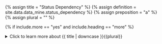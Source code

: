 <!--------------------------------------------- TITLE AND DEFINITION starts -->

{% assign title = "Status Dependency" %}
{% assign definition = site.data.data_mine.status_dependency %}
{% assign preposition = "a" %}
{% assign plural = "" %}

<!--------------------------------------------- TITLE AND DEFINITION ends -->

{% if include.more == "yes" and include.heading == "more" %}
<details class="detailsCollapsible"><summary class="nobr">Click to learn more about {{ title | downcase }}{{plural}}
</summary>
{% endif %}

{% if include.heading != "" and include.heading != "more" %}
{{include.heading}} {{title}}
{% endif %}

{% if include.icon != "no" %} 

{% if include.table == "yes" and include.icon != "no" %}
<table class="definitionTable"><tr><td>
{% endif %}

<img src='images/icons/{{include.icon}}{{ title | downcase | replace: " ", "-" }}.png' />

{% if include.table == "yes" and include.icon != "no" %}
</td><td>
{% endif %}

{% endif %}

{% if include.definition == "bold" %}
<strong>{{ definition }}</strong>
{% else %}
{% if include.definition != "no" %}
{{ definition }}
{% endif %}
{% endif %}

{% if include.table == "yes" and include.icon != "no" %}
</td></tr></table>
{% endif %}

{% if include.more == "yes" and include.content == "more" and include.heading != "more" %}
<details class="detailsCollapsible"><summary class="nobr">Click to learn more about status dependencies
</summary>
{% endif %}

{% if include.content != "no" %}

<!--------------------------------------------- CONTENT starts -->

The reference is established to acquire the information relative to what the target process is doing. For example, by reading a status report a process may learn when was the last time the referenced process ran, and what was the last file processed.

The status report referenced may belong to the same process&mdash; which is called a self-reference. In such a case, the process is learning what it did the last time it ran. Also, the status report referenced may belong to another process&mdash;another bot. In that case, the dependency may be of the Market Starting Point or Market Ending Point types.

* **Self Reference** is mandatory, as a process needs to read it's own status report every time it wakes up.

* **Market Starting Point** is a status dependency existing on Multi-Period-Daily processes so that the process establishing the reference learns the datetime of the start of the market. Usually, the reference is established with the sensor's Historic-Trades process status report. Multi-Period-Market processes do not have this type of status dependency as the date of the start of the market is implied in their dataset (a single file with all market data).

* **Market Ending Point** is a status dependency existing both in Multi-Period-Market and Multi-Period-Daily processes so that the process establishing the reference knows the datetime of the end of the market.

[![Indicators-Process-Dependencies-01](https://user-images.githubusercontent.com/13994516/68991956-dfa36280-0864-11ea-87ec-f0e4e3b7bf0f.gif)](https://user-images.githubusercontent.com/13994516/68991956-dfa36280-0864-11ea-87ec-f0e4e3b7bf0f.gif)

The image above shows a case of a self-reference status dependency as well as a market ending point status dependency.

<!--------------------------------------------- CONTENT ends -->

{% endif %}

{% if include.more == "yes" and include.content != "more" and include.heading != "more" %}
<details class="detailsCollapsible"><summary class="nobr">Click to learn more about status dependencies
</summary>
{% endif %}

{% if include.adding != "" %}

{{include.adding}} Adding {{preposition}} {{title}} Node

<!--------------------------------------------- ADDING starts -->

To add a status dependency, select *Add Status Dependency* on the process dependencies node menu.

{% include tip.html content="Remember that a status dependency must be configured, and must establish a reference to the appropriate status report." %}

<!--------------------------------------------- ADDING ends -->

{% endif %}

{% if include.configuring != "" %}

{{include.configuring}} Configuring the {{title}}

<!--------------------------------------------- CONFIGURING starts -->

Select *Configure Status Dependency* on the menu to access the configuration.

```json
{ 
"mainUtility": "Self Reference|Market Starting Point|Market Ending Point"
}
```

* ```mainUtility``` determines the type of status dependency, with possible values being ```Self Reference```, ```Market Starting Point```, or ```Market Ending Point```.

<!--------------------------------------------- CONFIGURING ends -->

{% endif %}

{% if include.starting != "" %}

{{include.starting}} Starting {{preposition}} {{title}}

<!--------------------------------------------- STARTING starts -->

XXXXXXXXXXXXXXXXXXXXXXXXXXXXXXXXXXXXXXXXXXXXXXXXXXXXXX

<!--------------------------------------------- STARTING ends -->

{% endif %}

{% if include.more == "yes" %}
</details>
{% endif %}